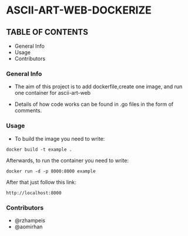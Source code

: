 # ASCII-ART-WEB-DOCKERIZE

## TABLE OF CONTENTS
* General Info
* Usage
* Contributors


### General Info
* The aim of this project is to add dockerfile,create one image, and run one container for ascii-art-web

* Details of how code works can be found in .go files in the form of comments.

### Usage
* To build the image you need to write: 

``` 
docker build -t example .
```
Afterwards, to run the container you need to write:
``` 
docker run -d -p 8000:8000 example
```
After that just follow this link:
```
http://localhost:8000
```
### Contributors
* @rzhampeis 
* @aomirhan  
